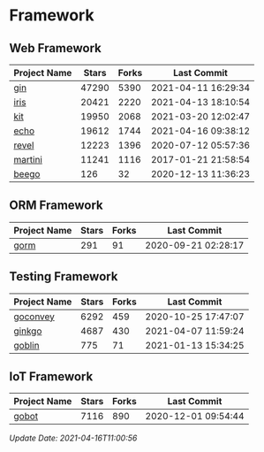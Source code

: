# Framework

## Web Framework
| Project Name | Stars | Forks | Last Commit |
| ------------ | ----- | ----- | ----------- |
| [gin](https://github.com/gin-gonic/gin) | 47290 | 5390 | 2021-04-11 16:29:34 |
| [iris](https://github.com/kataras/iris) | 20421 | 2220 | 2021-04-13 18:10:54 |
| [kit](https://github.com/go-kit/kit) | 19950 | 2068 | 2021-03-20 12:02:47 |
| [echo](https://github.com/labstack/echo) | 19612 | 1744 | 2021-04-16 09:38:12 |
| [revel](https://github.com/revel/revel) | 12223 | 1396 | 2020-07-12 05:57:36 |
| [martini](https://github.com/go-martini/martini) | 11241 | 1116 | 2017-01-21 21:58:54 |
| [beego](https://github.com/astaxie/beego) | 126 | 32 | 2020-12-13 11:36:23 |

## ORM Framework
| Project Name | Stars | Forks | Last Commit |
| ------------ | ----- | ----- | ----------- |
| [gorm](https://github.com/jinzhu/gorm) | 291 | 91 | 2020-09-21 02:28:17 |

## Testing Framework
| Project Name | Stars | Forks | Last Commit |
| ------------ | ----- | ----- | ----------- |
| [goconvey](https://github.com/smartystreets/goconvey) | 6292 | 459 | 2020-10-25 17:47:07 |
| [ginkgo](https://github.com/onsi/ginkgo) | 4687 | 430 | 2021-04-07 11:59:24 |
| [goblin](https://github.com/franela/goblin) | 775 | 71 | 2021-01-13 15:34:25 |

## IoT Framework
| Project Name | Stars | Forks | Last Commit |
| ------------ | ----- | ----- | ----------- |
| [gobot](https://github.com/hybridgroup/gobot) | 7116 | 890 | 2020-12-01 09:54:44 |

*Update Date: 2021-04-16T11:00:56*